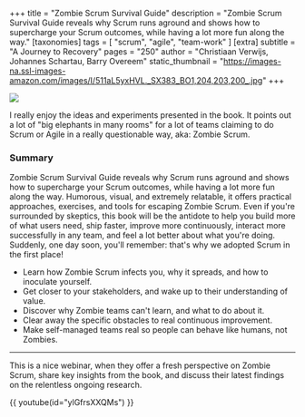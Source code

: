 +++
title = "Zombie Scrum Survival Guide"
description = "Zombie Scrum Survival Guide reveals why Scrum runs aground and shows how to supercharge your Scrum outcomes, while having a lot more fun along the way."
[taxonomies]
tags = [ "scrum", "agile", "team-work" ]
[extra]
subtitle = "A Journey to Recovery"
pages = "250"
author = "Christiaan Verwijs, Johannes Schartau, Barry Overeem"
static_thumbnail = "https://images-na.ssl-images-amazon.com/images/I/511aL5yxHVL._SX383_BO1,204,203,200_.jpg"
+++

<img border="0" src="https://images-na.ssl-images-amazon.com/images/I/511aL5yxHVL._SX383_BO1,204,203,200_.jpg" >

<!-- more -->

I really enjoy the ideas and experiments presented in the book. It points out a lot of "big elephants in many rooms" for
a lot of teams claiming to do Scrum or Agile in a really questionable way, aka: Zombie Scrum.

### Summary

Zombie Scrum Survival Guide reveals why Scrum runs aground and shows how to supercharge your Scrum outcomes, while
having a lot more fun along the way. Humorous, visual, and extremely relatable, it offers practical approaches,
exercises, and tools for escaping Zombie Scrum. Even if you're surrounded by skeptics, this book will be the antidote to
help you build more of what users need, ship faster, improve more continuously, interact more successfully in any team,
and feel a lot better about what you're doing. Suddenly, one day soon, you'll remember: that's why we adopted Scrum in
the first place!

- Learn how Zombie Scrum infects you, why it spreads, and how to inoculate yourself.
- Get closer to your stakeholders, and wake up to their understanding of value.
- Discover why Zombie teams can't learn, and what to do about it.
- Clear away the specific obstacles to real continuous improvement.
- Make self-managed teams real so people can behave like humans, not Zombies.

---

This is a nice webinar, when they offer a fresh perspective on Zombie Scrum, share key insights from the book, and
discuss their latest findings on the relentless ongoing research.

{{ youtube(id="ylGfrsXXQMs") }}
